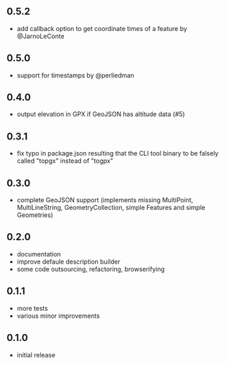 0.5.2
-----
* add callback option to get coordinate times of a feature by @JarnoLeConte

0.5.0
-----
* support for timestamps by @perliedman

0.4.0
-----
* output elevation in GPX if GeoJSON has altitude data (#5)

0.3.1
-----
* fix typo in package.json resulting that the CLI tool binary to be falsely called "topgx" instead of "togpx"

0.3.0
-----
* complete GeoJSON support (implements missing MultiPoint, MultiLineString, GeometryCollection, simple Features and simple Geometries)

0.2.0
-----
* documentation
* improve defaule description builder
* some code outsourcing, refactoring, browserifying

0.1.1
-----
* more tests
* various minor improvements

0.1.0
-----
* initial release
